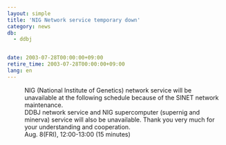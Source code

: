 ```yaml
---
layout: simple
title: 'NIG Network service temporary down'
category: news
db:
  - ddbj


date: 2003-07-28T00:00:00+09:00
retire_time: 2003-07-28T00:00:00+09:00
lang: en
---
```


<dd>NIG (National Institute of Genetics) network service will be unavailable at the following schedule because of the SINET network maintenance.<br>
<dd>DDBJ network service and NIG supercomputer (supernig and minerva) service will also be unavailable. Thank you very much for your understanding and cooperation.<br>
<dd>Aug. 8(FRI), 12:00-13:00 (15 minutes)</dd>
</dd>
</dd>

